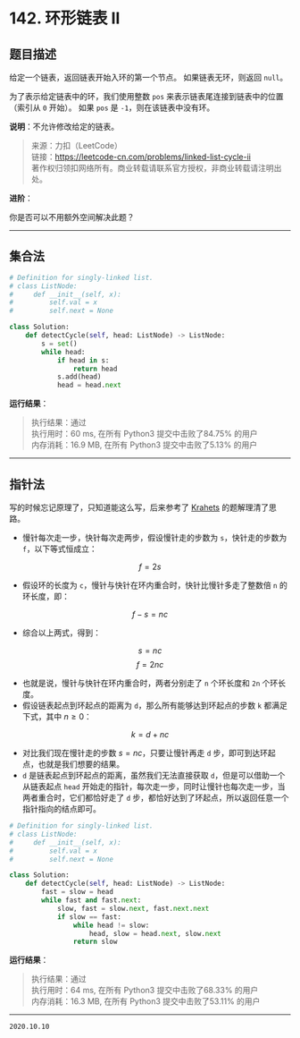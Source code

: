 # 142. 环形链表 II

## 题目描述

给定一个链表，返回链表开始入环的第一个节点。 如果链表无环，则返回 `null`。

为了表示给定链表中的环，我们使用整数 `pos` 来表示链表尾连接到链表中的位置（索引从 `0` 开始）。 如果 `pos` 是 `-1`，则在该链表中没有环。

**说明**：不允许修改给定的链表。

> 来源：力扣（LeetCode）  
> 链接：<https://leetcode-cn.com/problems/linked-list-cycle-ii>  
> 著作权归领扣网络所有。商业转载请联系官方授权，非商业转载请注明出处。

**进阶**：

你是否可以不用额外空间解决此题？

---

## 集合法

```python
# Definition for singly-linked list.
# class ListNode:
#     def __init__(self, x):
#         self.val = x
#         self.next = None

class Solution:
    def detectCycle(self, head: ListNode) -> ListNode:
        s = set()
        while head:
            if head in s:
                return head
            s.add(head)
            head = head.next
```

**运行结果**：

> 执行结果：通过  
> 执行用时：60 ms, 在所有 Python3 提交中击败了84.75% 的用户  
> 内存消耗：16.9 MB, 在所有 Python3 提交中击败了5.13% 的用户

---

## 指针法

写的时候忘记原理了，只知道能这么写，后来参考了 [Krahets](https://leetcode-cn.com/problems/linked-list-cycle-ii/solution/linked-list-cycle-ii-kuai-man-zhi-zhen-shuang-zhi-/) 的题解理清了思路。

- 慢针每次走一步，快针每次走两步，假设慢针走的步数为 `s`，快针走的步数为 `f`，以下等式恒成立：

$$
f = 2s
$$

- 假设环的长度为 `c`，慢针与快针在环内重合时，快针比慢针多走了整数倍 `n` 的环长度，即：

$$
f - s = nc
$$

- 综合以上两式，得到：

$$
s = nc
$$
$$
f = 2nc
$$

- 也就是说，慢针与快针在环内重合时，两者分别走了 `n` 个环长度和 `2n` 个环长度。
- 假设链表起点到环起点的距离为 `d`，那么所有能够达到环起点的步数 `k` 都满足下式，其中 $n\geqslant0$：

$$
k = d + nc
$$

- 对比我们现在慢针走的步数 $s = nc$，只要让慢针再走 `d` 步，即可到达环起点，也就是我们想要的结果。
- `d` 是链表起点到环起点的距离，虽然我们无法直接获取 `d`，但是可以借助一个从链表起点 `head` 开始走的指针，每次走一步，同时让慢针也每次走一步，当两者重合时，它们都恰好走了 `d` 步，都恰好达到了环起点，所以返回任意一个指针指向的结点即可。

```python
# Definition for singly-linked list.
# class ListNode:
#     def __init__(self, x):
#         self.val = x
#         self.next = None

class Solution:
    def detectCycle(self, head: ListNode) -> ListNode:
        fast = slow = head
        while fast and fast.next:
            slow, fast = slow.next, fast.next.next
            if slow == fast:
                while head != slow:
                    head, slow = head.next, slow.next
                return slow
```

**运行结果**：

> 执行结果：通过  
> 执行用时：64 ms, 在所有 Python3 提交中击败了68.33% 的用户  
> 内存消耗：16.3 MB, 在所有 Python3 提交中击败了53.11% 的用户

---

`2020.10.10`
